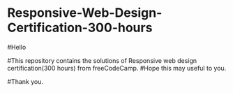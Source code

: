 # Responsive-Web-Design-Certification-300-hours

#Hello

#This repository contains the solutions of Responsive web design certification(300 hours) from freeCodeCamp.
#Hope this may useful to you.

#Thank you.
